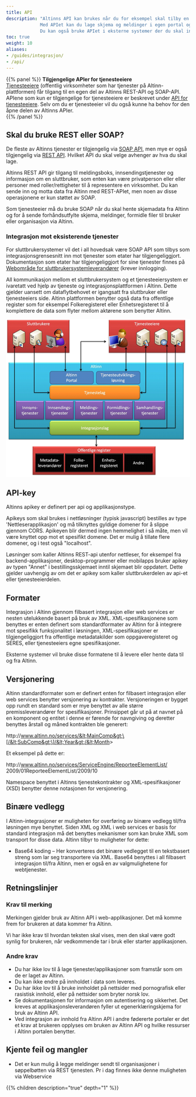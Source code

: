 ```yaml
---
title: API
description: "Altinns API kan brukes når du for eksempel skal tilby en nettløsning eller app der sluttbrukere logger på for å utføre operasjoner mot Altinn.
             Med APIet kan du lage skjema og meldinger i egen portal og styre hvem som skal ha tilgang til en tjeneste.
             Du kan også bruke APIet i eksterne systemer der du skal integrere deg mot eksisterende tjenester som etater har tilgjengeliggjort."
toc: true
weight: 10
aliases:
- /guides/integrasjon/
- /api/
---
```


{{% panel %}}
**Tilgjengelige APIer for tjenesteeiere** <br> [Tjenesteeiere](https://www.altinndigital.no/kom-i-gang/) (offentlig virksomheter som har tjenester på Altinn-plattformen)
får tilgang til en egen del av Altinns REST-API og SOAP-API. APIene som kun er tilgjengelige for tjenesteeiere er beskrevet under [API for tjenesteeiere](/docs/api/api-tjenesteeiere/).
Selv om du er tjenesteeier vil du også kunne ha behov for den åpne delen av Altinns APIer.  
{{% /panel %}}

## Skal du bruke REST eller SOAP?
De fleste av Altinns tjenester er tilgjengelig via [SOAP API](/docs/api/soap-api), men mye er også tilgjengelig via [REST API](/docs/api/rest-api).
Hvilket API du skal velge avhenger av hva du skal lage.

Altinns REST API gir tilgang til meldingsboks, innsendingstjenester og informasjon om en sluttbruker,
som enten kan være privatperson eller eller personer med roller/rettigheter til å representere en virksomhet.
Du kan sende inn og motta data fra Altinn med REST-APIet, men noen av disse operasjonene er kun støttet av SOAP. 

Som tjenesteeier må du bruke SOAP når du skal hente skjemadata fra Altinn og for å sende forhåndsutfylte skjema, meldinger, formidle filer til bruker eller organisasjon via Altinn.

### Integrasjon mot eksisterende tjenester
For sluttbrukersystemer vil det i all hovedsak være SOAP API som tilbys som integrasjonsgrensesnitt inn mot tjenester som etater har tilgjengeliggjort.
Dokumentasjon som etater har tilgjengeliggjort for sine tjenester finnes på [Webområde for sluttbrukersystemleverandører](https://altinn.brreg.no/sites/fagsystemer/default.aspx) (krever innlogging).

All kommunikasjon mellom et sluttbrukersystem og et tjenesteeiersystem er ivaretatt ved hjelp av tjeneste og integrasjonsplattformen i Altinn.
Dette gjelder uansett om dataflytbehovet er igangsatt fra sluttbruker eller tjenesteeiers side.
Altinn plattformen benytter også data fra offentlige register som for eksempel Folkeregisteret eller Enhetsregisteret til å komplettere de data som flyter mellom aktørene som benytter Altinn. 

![Integrasjonsskisse som viser systemer koblet mot Altinn](integrasjonsskisse.png "Overordnet integrasjonsskisse")

## API-key
Altinns apikey er definert per api og applikasjonstype.

Apikeys som skal brukes i nettløsninger (typisk javascript) bestilles av type 'Nettleserapplikasjon' og må tilknyttes gyldige domener for å slippe gjennom CORS.
Apikeyen blir dermed ingen hemmelighet i så måte, men vil være knyttet opp mot et spesifikt domene.
Det er mulig å tillate flere domener, og i test også "localhost".

Løsninger som kaller Altinns REST-api utenfor nettleser, for eksempel fra backend-applikasjoner, desktop-programmer eller mobilapps bruker apikey av typen "Annet" i bestillingsskjemaet
inntil skjemaet blir oppdatert. Dette gjelder uavhengig av om det er apikey som kaller sluttbrukerdelen av api-et eller tjenesteeierdelen.

## Formater
Integrasjon i Altinn gjennom filbasert integrasjon eller web services er nesten utelukkende basert på bruk av XML.
XML-spesifikasjonene som benyttes er enten definert som standardformater av Altinn for å integrere mot spesifikk funksjonalitet i løsningen,
XML-spesifikasjoner er tilgjengeliggjort fra offentlige metadatakilder som oppgaveregisteret og SERES, eller tjenesteeiers egne spesifikasjoner.

Eksterne systemer vil bruke disse formatene til å levere eller hente data til og fra Altinn.

## Versjonering

Altinn standardformater som er definert enten for filbasert integrasjon
eller web services benytter versjonering av kontrakter. Versjoneringen
er bygget opp rundt en standard som er mye benyttet av alle større
premissleverandører for spesifikasjoner. Prinsippet går ut på at navnet
på en komponent og entitet i denne er førende for navngiving og deretter
benyttes årstall og måned kontrakten ble generert:

http:<span></span>//www.altinn.no/services/&lt;MainComp&gt;\[/&lt;SubComp&gt;\]/&lt;Year&gt;/&lt;Month&gt;

Et eksempel på dette er:

http:<span></span>//www.altinn.no/services/ServiceEngine/ReporteeElementList/<br>2009/01ReporteeElementList/2009/10

Namespace benyttet i Altinns tjenestekontrakter og XML-spesifikasjoner
(XSD) benytter denne notasjonen for versjonering.

## Binære vedlegg

I Altinn-integrasjoner er muligheten for overføring av binære vedlegg
til/fra løsningen mye benyttet. Siden XML og XML i web services er basis
for standard integrasjon må det benyttes mekanismer som kan bruke XML
som transport for disse data. Altinn tilbyr to muligheter for dette:

-   Base64 koding – Her konverteres det binære vedlegget til en
    tekstbasert streng som lar seg transportere via XML. Base64 benyttes
    i all filbasert integrasjon til/fra Altinn, men er også en av
    valgmulighetene for webtjenester.

## Retningslinjer

### Krav til merking

Merkingen gjelder bruk av Altinn API i web-applikasjoner. Det må komme frem for brukeren at data kommer fra Altinn.

Vi har ikke krav til hvordan teksten skal vises, men den skal være godt synlig for brukeren, når vedkommende tar i bruk eller starter applikasjonen.

### Andre krav
 - Du har ikke lov til å lage tjenester/applikasjoner som framstår som om de er laget av Altinn.
 - Du kan ikke endre på innholdet i data som leveres.
 - Du har ikke lov til å bruke innholdet på nettsider med pornografisk eller rasistisk innhold, eller på nettsider som bryter norsk lov.
 - Se dokumentasjonen for informasjon om autentisering og sikkerhet. Det kreves at  applikasjonsleverandøren fyller ut egenerklæringskjema for bruk av Altinn API.
 - Ved integrasjon av innhold fra Altinn API i andre fødererte portaler er det et krav at brukeren opplyses om bruken av Altinn API og hvilke ressurser i Altinn portalen benytter.

## Kjente feil og mangler
- Det er kun mulig å legge meldinger sendt til organisasjoner i søppelbøtten via REST tjenesten. Pr i dag finnes ikke denne muligheten via Webservice


{{% children description="true" depth="1" %}}
